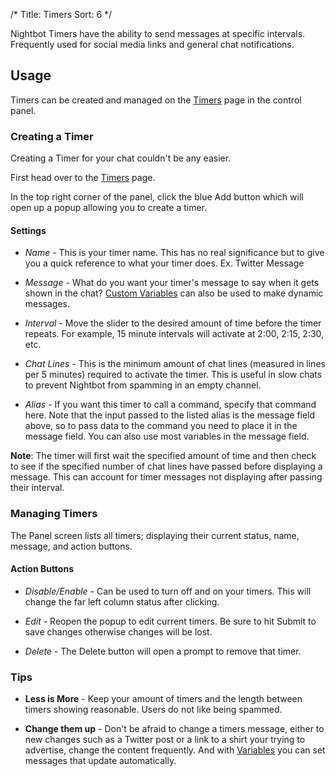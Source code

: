 /*
Title: Timers
Sort: 6
*/

Nightbot Timers have the ability to send messages at specific intervals. Frequently used for social media links and general chat notifications.

## Usage

Timers can be created and managed on the [Timers](https://nightbot.tv/timers) page in the control panel.

### Creating a Timer

Creating a Timer for your chat couldn't be any easier.

First head over to the [Timers](https://nightbot.tv/timers) page.

In the top right corner of the panel, click the blue Add button which will open up a popup allowing you to create a timer.

#### Settings

- *Name* - This is your timer name. This has no real significance but to give you a quick reference to what your timer does. Ex. Twitter Message

- *Message* - What do you want your timer's message to say when it gets shown in the chat? [Custom Variables](https://docs.nightbot.tv/commands/variables) can also be used to make dynamic messages.

- *Interval* - Move the slider to the desired amount of time before the timer repeats. For example, 15 minute intervals will activate at 2:00, 2:15, 2:30, etc.

- *Chat Lines* - This is the minimum amount of chat lines (measured in lines per 5 minutes) required to activate the timer. This is useful in slow chats to prevent Nightbot from spamming in an empty channel.

- *Alias* - If you want this timer to call a command, specify that command here. Note that the input passed to the listed alias is the message field above, so to pass data to the command you need to place it in the message field. You can also use most variables in the message field.

**Note**: The timer will first wait the specified amount of time and then check to see if the specified number of chat lines have passed before displaying a message. This can account for timer messages not displaying after passing their interval.

### Managing Timers

The Panel screen lists all timers; displaying their current status, name, message, and action buttons. 

#### Action Buttons

- *Disable/Enable* - Can be used to turn off and on your timers. This will change the far left column status after clicking.

- *Edit* - Reopen the popup to edit current timers. Be sure to hit Submit to save changes otherwise changes will be lost.

- *Delete* - The Delete button will open a prompt to remove that timer.

### Tips

- **Less is More** - Keep your amount of timers and the length between timers showing reasonable. Users do not like being spammed.

- **Change them up** - Don't be afraid to change a timers message, either to new changes such as a Twitter post or a link to a shirt your trying to advertise, change the content frequently. And with [Variables](https://docs.nightbot.tv/commands/variables) you can set messages that update automatically.
